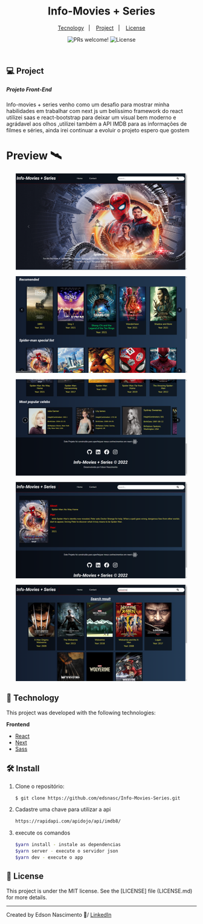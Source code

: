 <h1 align="center">Info-Movies + Series</h1>

<p align="center">
  <a href="#-tecnology">Tecnology</a>&nbsp;&nbsp;&nbsp;|&nbsp;&nbsp;&nbsp;
  <a href="#-project">Project</a>&nbsp;&nbsp;&nbsp;|&nbsp;&nbsp;&nbsp;
  <a href="#-license">License</a>
</p>

<p align="center">
 <img src="https://img.shields.io/static/v1?label=PRs&message=welcome&color=15C3D6&labelColor=000000" alt="PRs welcome!" />

  <img alt="License" src="https://img.shields.io/static/v1?label=license&message=MIT&color=15C3D6&labelColor=000000">
</p>

<br>

## 💻 Project

##### Projeto Front-End  

<p>Info-movies + series venho como um desafio para mostrar minha habilidades em trabalhar com next js um belíssimo framework do react utilizei saas e react-bootstrap para deixar um visual bem moderno e agrádavel aos olhos ,utilizei também a API IMDB para as informações de filmes e séries, ainda irei continuar a evoluir o projeto espero que gostem </P>


# Preview 🛰

<p align="center">
  <img alt="if_img" src="./github/if1.png" width="90%">
</p>
<p align="center">
  <img alt="if_img" src="./github/if2.png" width="90%">
</p>
<p align="center">
  <img alt="if_img" src="./github/if3.png" width="90%">
</p>
<p align="center">
  <img alt="if_img" src="./github/if4.png" width="90%">
</p>
<p align="center">
  <img alt="if_img" src="./github/if5.png" width="90%">
</p>



## 🚀 Technology

This project was developed with the following technologies:


<b>Frontend</b>
- [React]()
- [Next]()
- [Sass]()

## 🛠 Install

1. Clone o repositório:

   ```bash
   $ git clone https://github.com/edsnasc/Info-Movies-Series.git
   ```
2. Cadastre uma chave para utilizar a api
     
    ```bash
   https://rapidapi.com/apidojo/api/imdb8/
   ```
3. execute os comandos 

    ```bash
    $yarn install - instale as dependencias
    $yarn server - execute o servidor json
    $yarn dev - execute o app
   ```

## 📝 License

This project is under the MIT license. See the [LICENSE] file (LICENSE.md) for more details.

---

Created by Edson Nascimento 🚀/ [LinkedIn](https://www.linkedin.com/in/edson-nascimento-5783681aa/)